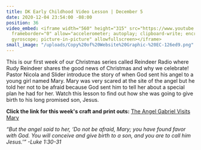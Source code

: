 ```yaml
---
title: DK Early Childhood Video Lesson | December 5
date: 2020-12-04 23:54:00 -08:00
position: 36
video_embed: <iframe width="560" height="315" src="https://www.youtube.com/embed/CRhwoxM5gCw"
  frameborder="0" allow="accelerometer; autoplay; clipboard-write; encrypted-media;
  gyroscope; picture-in-picture" allowfullscreen></iframe>
small_image: "/uploads/Copy%20of%20Website%20Graphic-%20EC-126ed9.png"
---
```


This is our first week of our Christmas series called Reindeer Radio where Rudy Reindeer shares the good news of Christmas and why we celebrate! Pastor Nicola and Slider introduce the story of when God sent his angel to a young girl named Mary. Mary was very scared at the site of the angel but he told her not to be afraid because God sent him to tell her about a special plan he had for her. Watch this lesson to find out how she was going to give birth to his long promised son, Jesus.

**Click the link for this week's craft and print outs:**
[The Angel Gabriel Visits Mary](https://drive.google.com/file/d/1GI1XQmh3vmpjysaUFHXVk8gKQ9Q5UCZ-/view?usp=sharing)

*“But the angel said to her, ‘Do not be afraid, Mary; you have found favor with God. You will conceive and give birth to a son, and you are to call him Jesus.’” -Luke 1:30-31*